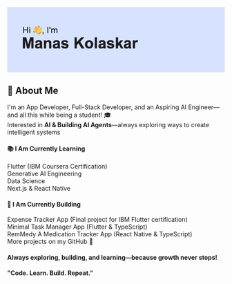 <img align="center" alt="Alt text" src="/header.png">


## 🚀 About Me
I'm an App Developer, Full-Stack Developer, and an Aspiring AI Engineer—and all this while being a student! 🎓   <br />
Interested in **AI & Building AI Agents**—always exploring ways to create intelligent systems   


####  📚 I Am Currently Learning
Flutter (IBM Coursera Certification)<br />
Generative AI Engineering<br />
Data Science<br />
Next.js & React Native<br />

#### 🔨 I Am Currently Building
Expense Tracker App (Final project for IBM Flutter certification) <br /> 
Minimal Task Manager App (Flutter & TypeScript)<br /> 
RemMedy A Medication Tracker App (React Native & TypeScript)</br>
More projects on my GitHub 🚀<br />

#### Always exploring, building, and learning—because growth never stops!
 **"Code. Learn. Build. Repeat."**
